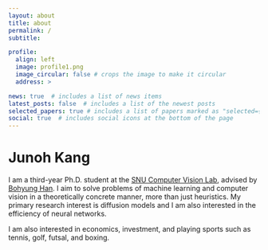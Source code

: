 ```yaml
---
layout: about
title: about
permalink: /
subtitle: 

profile:
  align: left
  image: profile1.png
  image_circular: false # crops the image to make it circular
  address: >

news: true  # includes a list of news items
latest_posts: false  # includes a list of the newest posts
selected_papers: true # includes a list of papers marked as "selected={true}"
social: true  # includes social icons at the bottom of the page
---
```

# Junoh Kang
I am a third-year Ph.D. student at the [SNU Computer Vision Lab](https://cv.snu.ac.kr/), advised by [Bohyung Han](https://cv.snu.ac.kr/index.php/~bhhan/).
I aim to solve problems of machine learning and computer vision in a theoretically concrete manner, more than just heuristics.
My primary research interest is diffusion models and I am also interested in the efficiency of neural networks.

I am also interested in economics, investment, and playing sports such as tennis, golf, futsal, and boxing.